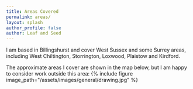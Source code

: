 ```yaml
---
title: Areas Covered
permalink: areas/
layout: splash
author_profile: false
author: Leaf and Seed
---
```

I am based in Billingshurst and cover West Sussex and some Surrey areas, including West Chiltington, Storrington, Loxwood, Plaistow and Kirdford.

The approximate areas I cover are shown in the map below, but I am happy to consider work outside this area:
{% include figure image_path="/assets/images/general/drawing.jpg" %}
